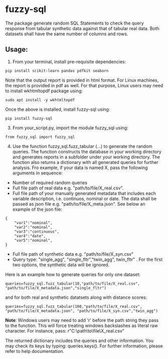 # fuzzy-sql

The package generate random SQL Statements to check the query response from tabular synthetic data against that of tabular real data. Both datasets shall have the same number of columns and rows. 

## Usage:

1) From your terminal, install pre-requisite dependencies: 
```
pip install scikit-learn pandas pdfkit seaborn
```
Note that the output report is provided in html format. For Linux machines, the report is provided in pdf as well. For that purpose, Linux users may need to install wkhtmltopdf package using:
```
sudo apt install -y wkhtmltopdf
```
Once the above is installed, install fuzzy-sql using:

```
pip install fuzzy-sql
```

3) From your_script.py, import the module fuzzy_sql using:
``` 
from fuzzy_sql import fuzzy_sql
```

4) Use the function fuzzy_sql.fuzz_tabular (...) to generate the random queries. The function constructs the database in your working directory and generates reports in a subfolder under your working directory. The function also  returns a dictionary with all generated queries for further analysis. Fro example, if your data is named X, pass the following arguments in sequence:
* Number of required random queries
* Full file path of real data e.g. "path/to/file/X_real.csv". 
* Full file path of your manually generated metadata that includes each variable description, i.e. continuos, nominal or date. The data shall be passed as json file e.g. "path/to/file/X_meta.json".  See below an example of the json file:
```
{
    "var1":"nominal",
    "var2":"nominal",
    "var3":"continuous",
    "var4":"date",
    "var5":"nominal",
}
```
* Full file path of synthetic data e.g. "path/to/file/X_syn.csv"
* Query type: "single_agg", "single_fltr","twin_agg", twin_fltr" . For the first two options, the synthetic data will be ignored.  

Here is an example how to generate queries for only one dataset:
```
queries=fuzzy_sql.fuzz_tabular(10,"path/to/file/X_real.csv", "path/to/file/X_metadata.json","single_fltr")
```
and for both real and synthetic datatsets along with distance scores:

```
queries=fuzzy_sql.fuzz_tabular(100,"path/to/file/X_real.csv", "path/to/file/X_metadata.json", "path/to/file/X_syn.csv","twin_agg")
```

**Note**: Windows users may need to add 'r' before the path string they pass to the function. This will force treating windows backslashes as literal raw character. For instance, pass: r"C:\path\to\file\X_real.csv"

The returned dictionary includes the queries and other information. You may check its keys by typing: queries.keys(). For further information, please refer to help documentation. 
